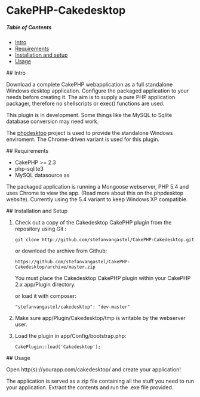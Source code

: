 CakePHP-Cakedesktop
==================

##### Table of Contents  
* [Intro](#intro)  
* [Requirements](#requirements)  
* [Installation and setup](#installation)  
* [Usage](#usage) 

<a name="intro"/>
## Intro

Download a complete CakePHP webapplication as a full standalone Windows desktop application. Configure the packaged application to your needs before creating it. The aim is to supply a pure PHP application packager, therefore no shellscripts or exec() functions are used.

This plugin is in development. Some things like the MySQL to Sqlite database conversion may need work.

The [phpdesktop](https://code.google.com/p/phpdesktop/) project is used to provide the standalone Windows enviroment. The Chrome-driven variant is used for this plugin.

<a name="requirements"/>
## Requirements

 * CakePHP >= 2.3
 * php-sqlite3
 * MySQL datasource as

 The packaged application is running a Mongoose webserver, PHP 5.4 and uses Chrome to view the app. (Read more about this on the phpdesktop website). Currently using the 5.4 variant to keep Windows XP compatible.

<a name="installation"/>
## Installation and Setup

1. Check out a copy of the Cakedesktop CakePHP plugin from the repository using Git :

	`git clone http://github.com/stefanvangastel/CakePHP-Cakedesktop.git`

	or download the archive from Github: 

	`https://github.com/stefanvangastel/CakePHP-Cakedesktop/archive/master.zip`

	You must place the Cakedesktop CakePHP plugin within your CakePHP 2.x app/Plugin directory.
	
	or load it with composer:
	
	`"stefanvangastel/cakedesktop": "dev-master"`

2. Make sure app/Plugin/Cakedesktop/tmp is writable by the webserver user.

3. Load the plugin in app/Config/bootstrap.php:

	`CakePlugin::load('Cakedesktop');`

<a name="usage"/>
## Usage

Open http(s)://yourapp.com/cakedesktop/ and create your application!

The application is served as a zip file containing all the stuff you need to run your application. Extract the contents and run the .exe file provided.

